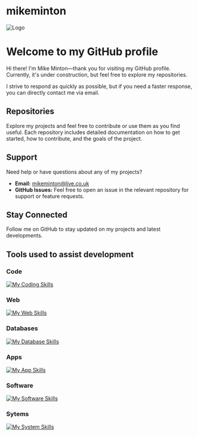 
# mikeminton  

![Logo](https://mikeminton.xyz/media/github-mikemintonuk.png)

# Welcome to my GitHub profile

Hi there! I'm Mike Minton—thank you for visiting my GitHub profile. Currently, it's under construction, but feel free to explore my repositories.

I strive to respond as quickly as possible, but if you need a faster response, you can directly contact me via email.

## Repositories

Explore my projects and feel free to contribute or use them as you find useful. Each repository includes detailed documentation on how to get started, how to contribute, and the goals of the project.

## Support

Need help or have questions about any of my projects?

- **Email:** <mikeminton@live.co.uk>
- **GitHub Issues:** Feel free to open an issue in the relevant repository for support or feature requests.

## Stay Connected

Follow me on GitHub to stay updated on my projects and latest developments.

## Tools used to assist development

### Code

<a target = "_blank" href = "https://skillicons.dev"><img src = "https://skillicons.dev/icons?i=bots,dotnet,c,cpp,cs,dart,flutter,python,codepen,java,github,git&theme=light" alt = "My Coding Skills"></a>

### Web

<a target = "_blank" href = "https://skillicons.dev"><img src = "https://skillicons.dev/icons?i=html,htmx,css,js,jquery,nodejs,ts,php,flask,postman,wordpress,bootstrap,laravel,django&theme=light" alt = "My Web Skills"></a>

### Databases

<a target = "_blank" href="https://skillicons.dev"><img src="https://skillicons.dev/icons?i=mysql,mongodb,postgres,sqlite,firebase&theme=light" alt="My Database Skills"></a>

### Apps

<a target = "_blank" href = "https://skillicons.dev"><img src = "https://skillicons.dev/icons?i=dotnet,dart,flutter,androidstudio,apple,materialui&theme=light" alt = "My App Skills"></a>

### Software

<a target = "_blank" href="https://skillicons.dev"><img src="https://skillicons.dev/icons?i=vscode,visualstudio,androidstudio,idea,ps,ai,xd,pr,figma&theme=light" alt="My Software Skills"></a>

### Sytems

<a target = "_blank" href = "https://skillicons.dev"><img src = "https://skillicons.dev/icons?i=aws,gcp,azure,cloudflare,codepen,devto,fastapi,selenium,svg&theme=light" alt = "My System Skills"></a>
